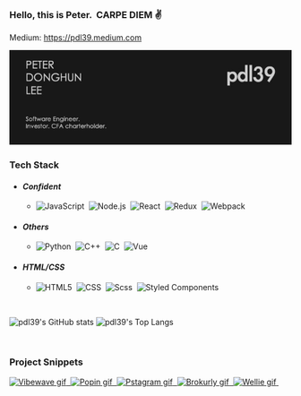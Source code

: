 ### Hello, this is Peter. &nbsp;CARPE DIEM :v:

Medium: https://pdl39.medium.com </br>

<img src="/assets/banner/pdl-banner-20210904.jpg" width="850">

### **Tech Stack**

- #### _Confident_
  - ![JavaScript](https://img.shields.io/badge/-JavaScript-05122A?style=plastic&logo=javascript)&nbsp;
    ![Node.js](https://img.shields.io/badge/-Node.js-05122A?style=plastic&logo=node.js)&nbsp;
    ![React](https://img.shields.io/badge/-React-05122A?style=plastic&logo=react)&nbsp;
    ![Redux](https://img.shields.io/badge/-Redux-05122A?style=plastic&logo=redux&logoColor=6131AE)&nbsp;
    ![Webpack](https://img.shields.io/badge/Webpack-05122A?style=plastic&logo=Webpack&logoColor=7CCCF7)&nbsp;
- #### _Others_
  - ![Python](https://img.shields.io/badge/-Python-05122A?style=plastic&logo=python)&nbsp;
    ![C++](https://img.shields.io/badge/-C++-05122A?style=plastic&logo=cplusplus&logoColor=1C5697)&nbsp;
    ![C](https://img.shields.io/badge/-C-05122A?style=plastic&logo=c)&nbsp;
    ![Vue](https://img.shields.io/badge/Vue-05122A?style=plastic&logo=Vue.js&logoColor=43B67A)&nbsp;
- #### _HTML/CSS_
  - ![HTML5](https://img.shields.io/badge/-HTML5-05122A?style=plastic&logo=html5)&nbsp;
    ![CSS](https://img.shields.io/badge/-CSS-05122A?style=plastic&logo=css3&logoColor=1572B6)&nbsp;
    ![Scss](https://img.shields.io/badge/-Scss-05122A?style=plastic&logo=sass&logoColor=CF649A)&nbsp;
    ![Styled Components](https://img.shields.io/badge/Styled_Components-05122A?style=plastic&logo=styled-components&logoColor=D05881)&nbsp;

<br/>

![pdl39's GitHub stats](https://github-readme-stats.vercel.app/api?username=pdl39&count_private=true&hide=issues&show_icons=true&theme=dark)
![pdl39's Top Langs](https://github-readme-stats.vercel.app/api/top-langs/?username=pdl39&layout=compact&theme=dark&exclude_repo=donghunlee-personalweb)

<br/>

### **Project Snippets**

<a href="https://github.com/vibewave/vibewave" target="_blank"><img src="/assets/project-gifs/vibewave-snippet.gif" alt="Vibewave gif" height="155">&nbsp;
<a href="https://github.com/team-popin/popin" target="_blank"><img src="/assets/project-gifs/popin-snippet.gif" alt="Popin gif" height="155">&nbsp;
<a href="https://github.com/pdl39/pstagram" target="_blank"><img src="/assets/project-gifs/pstagram1.gif" alt="Pstagram gif" height="155">&nbsp;
<a href="https://github.com/pdl39/Brokurly-FE" target="_blank"><img src="/assets/project-gifs/brokurly-main-page.gif" alt="Brokurly gif" height="155">&nbsp;
<a href="https://github.com/pdl39/Wellie-FE" target="_blank"><img src="/assets/project-gifs/wellie-subscribe.gif" alt="Wellie gif" height="155">&nbsp;
